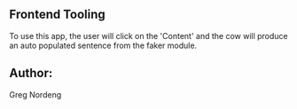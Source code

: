 ## Frontend Tooling

To use this app, the user will click on the 'Content' and the cow will produce an auto populated sentence from the faker module.

## Author:
Greg Nordeng